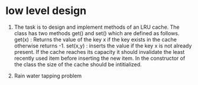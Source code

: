 low level design
================

1. The task is to design and implement methods of an LRU cache. The class has two methods get() and set() which are defined as follows.
get(x)   : Returns the value of the key x if the key exists in the cache otherwise returns -1.
set(x,y) : inserts the value if the key x is not already present. If the cache reaches its capacity it should invalidate the least recently used item before inserting the new item.
In the constructor of the class the size of the cache should be intitialized.

2. Rain water tapping problem